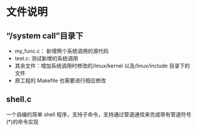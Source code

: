 # 文件说明

## “/system call”目录下
* my_func.c： 新增两个系统调用的源代码
* test.c:	测试新增的系统调用
* 其余文件：增加系统调用时修改的/linux/kernel 以及/linux/include 目录下的文件
* 原工程的 Makefile 也需要进行相应修改

## shell.c
一个自编的简单 shell 程序，支持子命令，支持通过管道通信来完成带有管道符号(*)的命令实现

